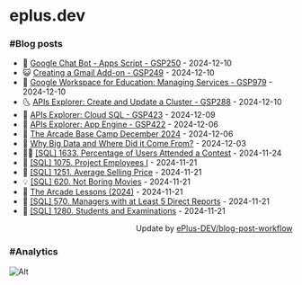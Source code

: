 # eplus.dev

### #Blog posts

<!-- BLOG-POST-LIST:START -->
 - 🧰 [Google Chat Bot - Apps Script - GSP250](https://eplus.dev/google-chat-bot-apps-script-gsp250) - 2024-12-10
 - 😺 [Creating a Gmail Add-on - GSP249](https://eplus.dev/creating-a-gmail-add-on-gsp249) - 2024-12-10
 - 🗽 [Google Workspace for Education: Managing Services - GSP979](https://eplus.dev/google-workspace-for-education-managing-services-gsp979) - 2024-12-10
 - 🌜 [APIs Explorer: Create and Update a Cluster - GSP288](https://eplus.dev/apis-explorer-create-and-update-a-cluster-gsp288) - 2024-12-10
 - 📝 [APIs Explorer: Cloud SQL - GSP423](https://eplus.dev/apis-explorer-cloud-sql-gsp423) - 2024-12-09
 - 🚀 [APIs Explorer: App Engine - GSP422](https://eplus.dev/apis-explorer-app-engine-gsp422) - 2024-12-06
 - 💼 [The Arcade Base Camp December 2024](https://eplus.dev/the-arcade-base-camp-december-2024) - 2024-12-06
 - 🦣 [Why Big Data and Where Did it Come From?](https://eplus.dev/why-big-data-and-where-did-it-come-from) - 2024-12-03
 - 👨‍🏫 [[SQL] 1633. Percentage of Users Attended a Contest](https://eplus.dev/sql-1633-percentage-of-users-attended-a-contest) - 2024-11-24
 - 🔭 [[SQL] 1075. Project Employees I](https://eplus.dev/sql-1075-project-employees-i) - 2024-11-21
 - 🤡 [[SQL] 1251. Average Selling Price](https://eplus.dev/sql-1251-average-selling-price) - 2024-11-21
 - 💡 [[SQL] 620. Not Boring Movies](https://eplus.dev/sql-620-not-boring-movies) - 2024-11-21
 - 🦣 [The Arcade Lessons &lpar;2024&rpar;](https://eplus.dev/the-arcade-lessons-2024) - 2024-11-21
 - 💪 [[SQL] 570. Managers with at Least 5 Direct Reports](https://eplus.dev/sql-570-managers-with-at-least-5-direct-reports) - 2024-11-21
 - 🤡 [[SQL] 1280. Students and Examinations](https://eplus.dev/sql-1280-students-and-examinations) - 2024-11-21<!-- BLOG-POST-LIST:END -->

<div align="right">
  Update by <a target="_blank"
    href="https://github.com/ePlus-DEV/blog-post-workflow">ePlus-DEV/blog-post-workflow</a>
</div>

### #Analytics
![Alt](https://repobeats.axiom.co/api/embed/9990f7cddfbad8d834990b10ccad05f81ac1096f.svg "Repobeats analytics image")
